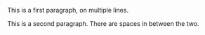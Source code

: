 This is a first paragraph,
on multiple lines.

This is a second paragraph.
There are spaces in between the two.